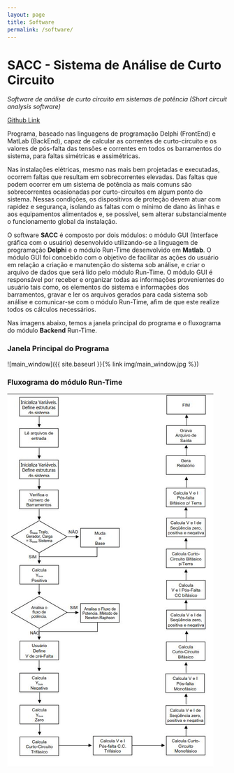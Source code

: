 ```yaml
---
layout: page
title: Software
permalink: /software/
---
```


# SACC - Sistema de Análise de Curto Circuito

_Software de análise de curto circuito em sistemas de potência (Short circuit analysis software)_

[Github Link](https://github.com/vandersonpc/SAAC)

Programa, baseado nas linguagens de programação Delphi (FrontEnd) e MatLab (BackEnd), capaz de calcular as correntes de curto-circuito e os valores de pós-falta das tensões e correntes em todos os barramentos do sistema, para faltas simétricas e assimétricas. 

Nas instalações elétricas, mesmo nas mais bem projetadas e executadas, ocorrem  faltas que resultam em sobrecorrentes elevadas. Das faltas que podem ocorrer em um sistema de potência as mais comuns são sobrecorrentes ocasionadas por curto-circuitos em algum ponto do sistema. Nessas condições, os dispositivos de proteção devem atuar com rapidez e segurança, isolando as faltas com o mínimo de dano às linhas e aos equipamentos alimentados e, se possível, sem alterar substancialmente o funcionamento global da instalação. 

O software **SACC** é composto por dois módulos: o módulo GUI (Interface gráfica com o usuário) desenvolvido utilizando-se a linguagem de programação **Delphi** e o módulo Run-Time desenvolvido em **Matlab**. O módulo GUI foi concebido com o objetivo de facilitar as ações do usuário em relação a criação e manutenção do sistema sob análise, e criar o arquivo de dados que será lido pelo módulo Run-Time. O módulo GUI é responsável por receber e organizar todas as informações provenientes do usuário tais como, os elementos do sistema e informações dos barramentos, gravar e ler os arquivos gerados para cada sistema sob análise e comunicar-se com o módulo Run-Time, afim de que este realize todos os cálculos necessários. 

Nas imagens abaixo, temos a janela principal  do programa e o fluxograma do módulo **Backend** Run-Time.



### Janela Principal do Programa

![main_window]({{ site.baseurl }}{% link img/main_window.jpg %})

### Fluxograma do módulo Run-Time

![run_time](https://github.com/vandersonpc/SAAC/blob/master/img/run_time.jpg)
